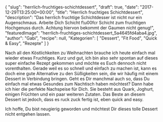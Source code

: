 {
    "slug": "herrlich-fruchtiges-schichtdessert",
    "draft": true,
    "date": "2017-12-29T13:25:00+00:00",
    "title": "Herrlich fruchtiges Schichtdessert",
    "description": "Das herrlich fruchtige Schichtdesser ist nicht nur ein Augenschmaus. Arbeite Dich Schicht f\u00fcr Schicht zum fruchtigen Hochgenuss durch. Achtung hiervon bekommt  der Gaumen nicht genug!",
    "featuredImage": "herrlich-fruchtiges-schichtdessert_5a4645fd4aba4.jpg",
    "author": "Gabi",
    "recipe": null,
    "Kategorien": [
        "Dessert",
        "Fit Food",
        "Quick & Easy",
        "Rezepte"
    ]
}

Nach all den Köstlichkeiten zu Weihnachten brauche ich heute einfach mal wieder etwas Fruchtiges.
Kurz und gut, ich bin also sehr spontan auf dieses super einfache Rezept gekommen und möchte es Euch dennoch nicht vorenthalten. Gerade weil es so schnell und einfach zu machen ist, kann es doch eine gute Alternative zu den Süßigkeiten sein, die wir häufig mit einem Dessert in Verbindung bringen.
Geht es Dir manchmal auch so, dass Du einfach mal etwas Gesundes zum Nachtisch haben möchtest? Dann habe ich hier die perfekte Nachspeise für Dich. Sie besteht aus Quark, Joghurt, einigen Früchten und ein paar weiteren Zutaten. Das Beste an diesem Dessert ist jedoch, dass es ruck zuck fertig ist, eben quick and easy.

Ich hoffe, Du bist neugierig geworden und möchtest Dir dieses tolle Dessert nicht entgehen lassen.
